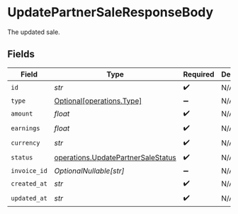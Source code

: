 # UpdatePartnerSaleResponseBody

The updated sale.


## Fields

| Field                                                                                    | Type                                                                                     | Required                                                                                 | Description                                                                              |
| ---------------------------------------------------------------------------------------- | ---------------------------------------------------------------------------------------- | ---------------------------------------------------------------------------------------- | ---------------------------------------------------------------------------------------- |
| `id`                                                                                     | *str*                                                                                    | :heavy_check_mark:                                                                       | N/A                                                                                      |
| `type`                                                                                   | [Optional[operations.Type]](../../models/operations/type.md)                             | :heavy_minus_sign:                                                                       | N/A                                                                                      |
| `amount`                                                                                 | *float*                                                                                  | :heavy_check_mark:                                                                       | N/A                                                                                      |
| `earnings`                                                                               | *float*                                                                                  | :heavy_check_mark:                                                                       | N/A                                                                                      |
| `currency`                                                                               | *str*                                                                                    | :heavy_check_mark:                                                                       | N/A                                                                                      |
| `status`                                                                                 | [operations.UpdatePartnerSaleStatus](../../models/operations/updatepartnersalestatus.md) | :heavy_check_mark:                                                                       | N/A                                                                                      |
| `invoice_id`                                                                             | *OptionalNullable[str]*                                                                  | :heavy_minus_sign:                                                                       | N/A                                                                                      |
| `created_at`                                                                             | *str*                                                                                    | :heavy_check_mark:                                                                       | N/A                                                                                      |
| `updated_at`                                                                             | *str*                                                                                    | :heavy_check_mark:                                                                       | N/A                                                                                      |